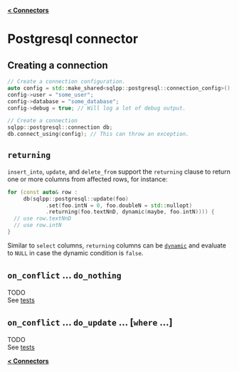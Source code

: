 [**\< Connectors**](/docs/connectors.md)

# Postgresql connector

## Creating a connection

```c++
// Create a connection configuration.
auto config = std::make_shared<sqlpp::postgresql::connection_config>();
config->user = "some_user";
config->database = "some_database";
config->debug = true; // Will log a lot of debug output.

// Create a connection
sqlpp::postgresql::connection db;
db.connect_using(config); // This can throw an exception.
```

## `returning`

`insert_into`, `update`, and `delete_from` support the `returning` clause to return one or more columns from affected rows, for instance:

```c++
for (const auto& row :
     db(sqlpp::postgresql::update(foo)
            .set(foo.intN = 0, foo.doubleN = std::nullopt)
            .returning(foo.textNnD, dynamic(maybe, foo.intN)))) {
  // use row.textNnD
  // use row.intN
}
```

Similar to `select` columns, `returning` columns can be [`dynamic`](/docs/dynamic.md) and evaluate to `NULL` in case the dynamic condition is `false`.

## `on_conflict` ... `do_nothing`

TODO\
See [tests](/tests/postgresql/usage/InsertOnConflict.cpp)

## `on_conflict` ... `do_update` ... [`where` ...]

TODO\
See [tests](/tests/postgresql/usage/InsertOnConflict.cpp)

[**\< Connectors**](/docs/connectors.md)
